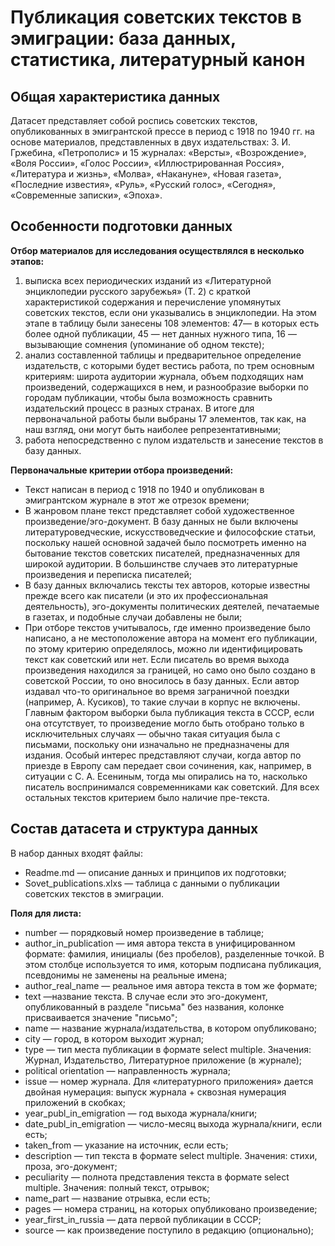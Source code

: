 #  Публикация советских текстов в эмиграции: база данных, статистика, литературный канон
## Общая характеристика данных
Датасет представляет собой роспись советских текстов, опубликованных в эмигрантской прессе в период с 1918 по 1940 гг. на основе материалов, представленных в двух издательствах: З. И. Гржебина, «Петрополис» и 15 журналах: «Версты», «Возрождение», «Воля России», «Голос России», «Иллюстрированная Россия», «Литература и жизнь», «Молва», «Накануне», «Новая газета», «Последние известия», «Руль», «Русский голос», «Сегодня», «Современные записки», «Эпоха».

## Особенности подготовки данных
**Отбор материалов для исследования осуществлялся в несколько этапов:**
1) выписка всех периодических изданий из «Литературной энциклопедии русского зарубежья» (Т. 2) с краткой характеристикой содержания и перечисление упомянутых советских текстов, если они указывались в энциклопедии. На этом этапе в таблицу были занесены 108 элементов: 47— в которых есть более одной публикации, 45 — нет данных нужного типа, 16 — вызывающие сомнения (упоминание об одном тексте);
2) анализ составленной таблицы и предварительное определение издательств, с которыми будет вестись работа, по трем основным критериям: широта аудитории журнала, объем подходящих нам произведений, содержащихся в нем, и разнообразие выборки по городам публикации, чтобы была возможность сравнить издательский процесс в разных странах. В итоге для первоначальной работы были выбраны 17 элементов, так как, на наш взгляд, они могут быть наиболее репрезентативными;
3) работа непосредственно с пулом издательств и занесение текстов в базу данных.
   
**Первоначальные критерии отбора произведений:**
+ Текст написан в период с 1918 по 1940 и опубликован в эмигрантском журнале в этот же отрезок времени;
+ В жанровом плане текст представляет собой художественное произведение/эго-документ. В базу данных не были включены литературоведческие, искусствоведческие и философские статьи, поскольку нашей основной задачей было посмотреть именно на бытование текстов советских писателей, предназначенных для широкой аудитории. В большинстве случаев это литературные произведения и переписка писателей;
+ В базу данных включались тексты тех авторов, которые известны прежде всего как писатели (и это их профессиональная деятельность), эго-документы политических деятелей, печатаемые в газетах, и подобные случаи добавлены не были;
+ При отборе текстов учитывалось, где именно произведение было написано, а не местоположение автора на момент его публикации, по этому критерию определялось, можно ли идентифицировать текст как советский или нет. Если писатель во время выхода произведения находился за границей, но само оно было создано в советской России, то оно вносилось в базу данных. Если автор издавал что-то оригинальное во время заграничной поездки (например, А. Кусиков), то такие случаи в корпус не включены. Главным фактором выборки была публикация текста в СССР, если она отсутствует, то произведение могло быть отобрано только в исключительных случаях — обычно такая ситуация была с письмами, поскольку они изначально не предназначены для издания. Особый интерес представляют случаи, когда автор по приезде в Европу сам передает свои сочинения, как, например, в ситуации с С. А. Есениным, тогда мы опирались на то, насколько писатель воспринимался современниками как советский. Для всех остальных текстов критерием было наличие пре-текста.

## Состав датасета и структура данных
В набор данных входят файлы:
+ Readme.md — описание данных и принципов их подготовки;
+ Sovet_publications.xlxs — таблица с данными о публикации советских текстов в эмиграции.

**Поля для листа:**
+ number  — порядковый номер произведение в таблице;
+ author_in_publication — имя автора текста в унифицированном формате: фамилия, инициалы (без пробелов), разделенные точкой. В этом столбце используется то имя, которым подписана публикация, псевдонимы не заменены на реальные имена;
+ author_real_name  — реальное имя автора текста в том же формате;
+ text  —название текста. В случае если это эго-документ, опубликованный в разделе "письма" без названия, колонке присваивается значение "письмо";
+ name  — название журнала/издательства, в котором опубликовано;
+ city  —  город, в котором выходит журнал;
+ type  — тип места публикации в формате select multiple. Значения: Журнал, Издательство, Литературное приложение (в журнале);
+ political orientation — направленность журнала;
+ issue   — номер журнала. Для «литературного приложения» дается двойная нумерация: выпуск журнала + сквозная нумерация приложений в скобках;
+ year_publ_in_emigration  — год выхода журнала/книги;
+ date_publ_in_emigration  — число-месяц выхода журнала/книги, если есть;
+ taken_from  — указание на источник, если есть;
+ description  — тип текста в формате select multiple. Значения: стихи, проза, эго-документ;
+ peculiarity  — полнота представления текста в формате select multiple. Значения: полный текст, отрывок;
+ name_part  — название отрывка, если есть;
+ pages  — номера страниц, на которых опубликовано произведение;
+ year_first_in_russia  — дата первой публикации в СССР;
+ source   — как произведение поступило в редакцию (опционально);
